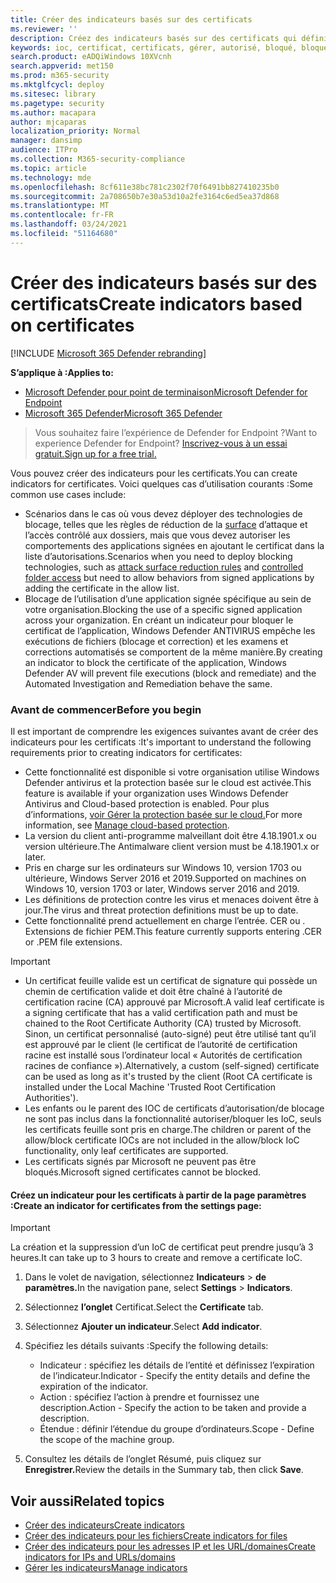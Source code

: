 ```yaml
---
title: Créer des indicateurs basés sur des certificats
ms.reviewer: ''
description: Créez des indicateurs basés sur des certificats qui définissent la détection, la prévention et l’exclusion des entités.
keywords: ioc, certificat, certificats, gérer, autorisé, bloqué, bloquer, nettoyer, malveillant, hachage de fichier, adresse IP, url, domaine
search.product: eADQiWindows 10XVcnh
search.appverid: met150
ms.prod: m365-security
ms.mktglfcycl: deploy
ms.sitesec: library
ms.pagetype: security
ms.author: macapara
author: mjcaparas
localization_priority: Normal
manager: dansimp
audience: ITPro
ms.collection: M365-security-compliance
ms.topic: article
ms.technology: mde
ms.openlocfilehash: 8cf611e38bc781c2302f70f6491bb827410235b0
ms.sourcegitcommit: 2a708650b7e30a53d10a2fe3164c6ed5ea37d868
ms.translationtype: MT
ms.contentlocale: fr-FR
ms.lasthandoff: 03/24/2021
ms.locfileid: "51164680"
---
```

# <a name="create-indicators-based-on-certificates"></a><span data-ttu-id="0d933-104">Créer des indicateurs basés sur des certificats</span><span class="sxs-lookup"><span data-stu-id="0d933-104">Create indicators based on certificates</span></span>

[!INCLUDE [Microsoft 365 Defender rebranding](../../includes/microsoft-defender.md)]


<span data-ttu-id="0d933-105">**S’applique à :**</span><span class="sxs-lookup"><span data-stu-id="0d933-105">**Applies to:**</span></span>
- [<span data-ttu-id="0d933-106">Microsoft Defender pour point de terminaison</span><span class="sxs-lookup"><span data-stu-id="0d933-106">Microsoft Defender for Endpoint</span></span>](https://go.microsoft.com/fwlink/p/?linkid=2154037)
- [<span data-ttu-id="0d933-107">Microsoft 365 Defender</span><span class="sxs-lookup"><span data-stu-id="0d933-107">Microsoft 365 Defender</span></span>](https://go.microsoft.com/fwlink/?linkid=2118804)


><span data-ttu-id="0d933-108">Vous souhaitez faire l’expérience de Defender for Endpoint ?</span><span class="sxs-lookup"><span data-stu-id="0d933-108">Want to experience Defender for Endpoint?</span></span> [<span data-ttu-id="0d933-109">Inscrivez-vous à un essai gratuit.</span><span class="sxs-lookup"><span data-stu-id="0d933-109">Sign up for a free trial.</span></span>](https://www.microsoft.com/en-us/WindowsForBusiness/windows-atp?ocid=docs-wdatp-automationexclusionlist-abovefoldlink)

<span data-ttu-id="0d933-110">Vous pouvez créer des indicateurs pour les certificats.</span><span class="sxs-lookup"><span data-stu-id="0d933-110">You can create indicators for certificates.</span></span> <span data-ttu-id="0d933-111">Voici quelques cas d’utilisation courants :</span><span class="sxs-lookup"><span data-stu-id="0d933-111">Some common use cases include:</span></span>

- <span data-ttu-id="0d933-112">Scénarios dans le cas où vous devez déployer [](controlled-folders.md) des technologies de blocage, telles que les règles de réduction de la [surface](attack-surface-reduction.md) d’attaque et l’accès contrôlé aux dossiers, mais que vous devez autoriser les comportements des applications signées en ajoutant le certificat dans la liste d’autorisations.</span><span class="sxs-lookup"><span data-stu-id="0d933-112">Scenarios when you need to deploy blocking technologies, such as [attack surface reduction rules](attack-surface-reduction.md) and [controlled folder access](controlled-folders.md) but need to allow behaviors from signed applications by adding the certificate in the allow list.</span></span>
- <span data-ttu-id="0d933-113">Blocage de l’utilisation d’une application signée spécifique au sein de votre organisation.</span><span class="sxs-lookup"><span data-stu-id="0d933-113">Blocking the use of a specific signed application across your organization.</span></span> <span data-ttu-id="0d933-114">En créant un indicateur pour bloquer le certificat de l’application, Windows Defender ANTIVIRUS empêche les exécutions de fichiers (blocage et correction) et les examens et corrections automatisés se comportent de la même manière.</span><span class="sxs-lookup"><span data-stu-id="0d933-114">By creating an indicator to block the certificate of the application, Windows Defender AV will prevent file executions (block and remediate) and the Automated Investigation and Remediation behave the same.</span></span>


### <a name="before-you-begin"></a><span data-ttu-id="0d933-115">Avant de commencer</span><span class="sxs-lookup"><span data-stu-id="0d933-115">Before you begin</span></span>

<span data-ttu-id="0d933-116">Il est important de comprendre les exigences suivantes avant de créer des indicateurs pour les certificats :</span><span class="sxs-lookup"><span data-stu-id="0d933-116">It's important to understand the following requirements prior to creating indicators for certificates:</span></span>

- <span data-ttu-id="0d933-117">Cette fonctionnalité est disponible si votre organisation utilise Windows Defender antivirus et la protection basée sur le cloud est activée.</span><span class="sxs-lookup"><span data-stu-id="0d933-117">This feature is available if your organization uses Windows Defender Antivirus and Cloud-based protection is enabled.</span></span> <span data-ttu-id="0d933-118">Pour plus d’informations, [voir Gérer la protection basée sur le cloud.](https://docs.microsoft.com/windows/security/threat-protection/microsoft-defender-antivirus/deploy-manage-report-microsoft-defender-antivirus)</span><span class="sxs-lookup"><span data-stu-id="0d933-118">For more information, see [Manage cloud-based protection](https://docs.microsoft.com/windows/security/threat-protection/microsoft-defender-antivirus/deploy-manage-report-microsoft-defender-antivirus).</span></span>
- <span data-ttu-id="0d933-119">La version du client anti-programme malveillant doit être 4.18.1901.x ou version ultérieure.</span><span class="sxs-lookup"><span data-stu-id="0d933-119">The Antimalware client version must be  4.18.1901.x or later.</span></span>
- <span data-ttu-id="0d933-120">Pris en charge sur les ordinateurs sur Windows 10, version 1703 ou ultérieure, Windows Server 2016 et 2019.</span><span class="sxs-lookup"><span data-stu-id="0d933-120">Supported on machines on Windows 10, version 1703 or later, Windows server 2016 and 2019.</span></span>
- <span data-ttu-id="0d933-121">Les définitions de protection contre les virus et menaces doivent être à jour.</span><span class="sxs-lookup"><span data-stu-id="0d933-121">The virus and threat protection definitions must be up to date.</span></span>
- <span data-ttu-id="0d933-122">Cette fonctionnalité prend actuellement en charge l’entrée. CER ou . Extensions de fichier PEM.</span><span class="sxs-lookup"><span data-stu-id="0d933-122">This feature currently supports entering .CER or .PEM file extensions.</span></span>

>[!IMPORTANT]
> - <span data-ttu-id="0d933-123">Un certificat feuille valide est un certificat de signature qui possède un chemin de certification valide et doit être chaîné à l’autorité de certification racine (CA) approuvé par Microsoft.</span><span class="sxs-lookup"><span data-stu-id="0d933-123">A valid leaf certificate is a signing certificate that has a valid certification path and must be chained to the Root Certificate Authority (CA) trusted by Microsoft.</span></span>  <span data-ttu-id="0d933-124">Sinon, un certificat personnalisé (auto-signé) peut être utilisé tant qu’il est approuvé par le client (le certificat de l’autorité de certification racine est installé sous l’ordinateur local « Autorités de certification racines de confiance »).</span><span class="sxs-lookup"><span data-stu-id="0d933-124">Alternatively, a custom (self-signed) certificate can be used as long as it's trusted by the client (Root CA certificate is installed under the Local Machine 'Trusted Root Certification Authorities').</span></span>
>- <span data-ttu-id="0d933-125">Les enfants ou le parent des IOC de certificats d’autorisation/de blocage ne sont pas inclus dans la fonctionnalité autoriser/bloquer les IoC, seuls les certificats feuille sont pris en charge.</span><span class="sxs-lookup"><span data-stu-id="0d933-125">The children or parent of the allow/block certificate IOCs are not included in the allow/block IoC functionality, only leaf certificates are supported.</span></span>
>- <span data-ttu-id="0d933-126">Les certificats signés par Microsoft ne peuvent pas être bloqués.</span><span class="sxs-lookup"><span data-stu-id="0d933-126">Microsoft signed certificates cannot be blocked.</span></span>

#### <a name="create-an-indicator-for-certificates-from-the-settings-page"></a><span data-ttu-id="0d933-127">Créez un indicateur pour les certificats à partir de la page paramètres :</span><span class="sxs-lookup"><span data-stu-id="0d933-127">Create an indicator for certificates from the settings page:</span></span>

>[!IMPORTANT]
> <span data-ttu-id="0d933-128">La création et la suppression d’un IoC de certificat peut prendre jusqu’à 3 heures.</span><span class="sxs-lookup"><span data-stu-id="0d933-128">It can take up to 3 hours to create and remove a certificate IoC.</span></span>

1. <span data-ttu-id="0d933-129">Dans le volet de navigation, sélectionnez **Indicateurs**  >  **de paramètres.**</span><span class="sxs-lookup"><span data-stu-id="0d933-129">In the navigation pane, select **Settings** > **Indicators**.</span></span>  

2. <span data-ttu-id="0d933-130">Sélectionnez **l’onglet** Certificat.</span><span class="sxs-lookup"><span data-stu-id="0d933-130">Select the **Certificate** tab.</span></span>

3. <span data-ttu-id="0d933-131">Sélectionnez **Ajouter un indicateur**.</span><span class="sxs-lookup"><span data-stu-id="0d933-131">Select **Add indicator**.</span></span>

4. <span data-ttu-id="0d933-132">Spécifiez les détails suivants :</span><span class="sxs-lookup"><span data-stu-id="0d933-132">Specify the following details:</span></span>
   - <span data-ttu-id="0d933-133">Indicateur : spécifiez les détails de l’entité et définissez l’expiration de l’indicateur.</span><span class="sxs-lookup"><span data-stu-id="0d933-133">Indicator - Specify the entity details and define the expiration of the indicator.</span></span>
   - <span data-ttu-id="0d933-134">Action : spécifiez l’action à prendre et fournissez une description.</span><span class="sxs-lookup"><span data-stu-id="0d933-134">Action - Specify the action to be taken and provide a description.</span></span>
   - <span data-ttu-id="0d933-135">Étendue : définir l’étendue du groupe d’ordinateurs.</span><span class="sxs-lookup"><span data-stu-id="0d933-135">Scope - Define the scope of the machine group.</span></span>

5. <span data-ttu-id="0d933-136">Consultez les détails de l’onglet Résumé, puis cliquez sur **Enregistrer.**</span><span class="sxs-lookup"><span data-stu-id="0d933-136">Review the details in the Summary tab, then click **Save**.</span></span>

## <a name="related-topics"></a><span data-ttu-id="0d933-137">Voir aussi</span><span class="sxs-lookup"><span data-stu-id="0d933-137">Related topics</span></span>
- [<span data-ttu-id="0d933-138">Créer des indicateurs</span><span class="sxs-lookup"><span data-stu-id="0d933-138">Create indicators</span></span>](manage-indicators.md)
- [<span data-ttu-id="0d933-139">Créer des indicateurs pour les fichiers</span><span class="sxs-lookup"><span data-stu-id="0d933-139">Create indicators for files</span></span>](indicator-file.md)
- [<span data-ttu-id="0d933-140">Créer des indicateurs pour les adresses IP et les URL/domaines</span><span class="sxs-lookup"><span data-stu-id="0d933-140">Create indicators for IPs and URLs/domains</span></span>](indicator-ip-domain.md)
- [<span data-ttu-id="0d933-141">Gérer les indicateurs</span><span class="sxs-lookup"><span data-stu-id="0d933-141">Manage indicators</span></span>](indicator-manage.md)
